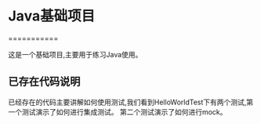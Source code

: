 # Java基础项目
===========

这是一个基础项目,主要用于练习Java使用。

## 已存在代码说明

已经存在的代码主要讲解如何使用测试,我们看到HelloWorldTest下有两个测试,第一个测试演示了如何进行集成测试。
第二个测试演示了如何进行mock。
